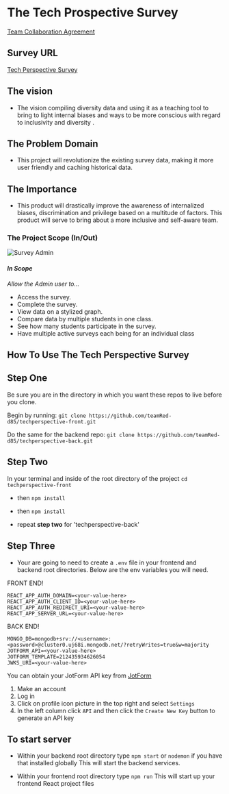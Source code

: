# **The Tech Prospective Survey**
[Team Collaboration Agreement](https://docs.google.com/document/d/1Ei7RcvOaHzeyUDbDCYfNEVa91ktPXAih2gQk4I0Fmmc/edit#heading=h.y52avp42q2jv)

## **Survey URL**

[Tech Perspective Survey](https://tech-perspectives-survey.netlify.app/)

## **The vision**

- The vision compiling diversity data and using it as a teaching tool to bring to light internal biases and ways to be more conscious with regard to inclusivity and diversity .

## **The Problem Domain**

- This project will revolutionize the existing survey data, making it more user friendly and caching historical data.

## **The Importance**

- This product will drastically improve the awareness of internalized biases, discrimination and privilege based on a multitude of factors. This product will serve to bring about a more inclusive and self-aware team.

### **The Project Scope (In/Out)**

![Survey Admin](./public/assets/surveyadmin.png)

#### *In Scope*

*Allow the Admin user to...*

- Access the survey.
- Complete the survey.
- View data on a stylized graph.
- Compare data by multiple students in one class.
- See how many students participate in the survey.
- Have multiple active surveys each being for an individual class


## How To Use **The Tech Perspective Survey**
## Step One
Be sure you are in the directory in which you want these repos to live before you clone.

Begin by running:
`git clone https://github.com/teamRed-d85/techperspective-front.git`

Do the same for the backend repo:
`git clone https://github.com/teamRed-d85/techperspective-back.git`

## Step Two

In your terminal and inside of the root directory of the project `cd techperspective-front`
- then `npm install`
- then `npm install`

- repeat **step two** for 'techperspective-back'

## Step Three

- Your are going to need to create a `.env` file in your frontend and backend root directories. Below are the env variables you will need.

FRONT END!
```
REACT_APP_AUTH_DOMAIN=<your-value-here>
REACT_APP_AUTH_CLIENT_ID=<your-value-here>
REACT_APP_AUTH_REDIRECT_URI=<your-value-here>
REACT_APP_SERVER_URL=<your-value-here>
```

BACK END!
```
MONGO_DB=mongodb+srv://<username>:<password>@cluster0.uj68i.mongodb.net/?retryWrites=true&w=majority
JOTFORM_API=<your-value-here>
JOTFORM_TEMPLATE=212435934626054
JWKS_URI=<your-value-here>
```

You can obtain your JotForm API key from [JotForm](https://www.jotform.com/)
1. Make an account
2. Log in
3. Click on profile icon picture in the top right and select `Settings`
4. In the left column click `API` and then click the `Create New Key` button to generate an API key


## To start server

- Within your backend root directory type `npm start` or `nodemon` if you have that installed globally
This will start the backend services.

- Within your frontend root directory type `npm run`
This will start up your frontend React project files
